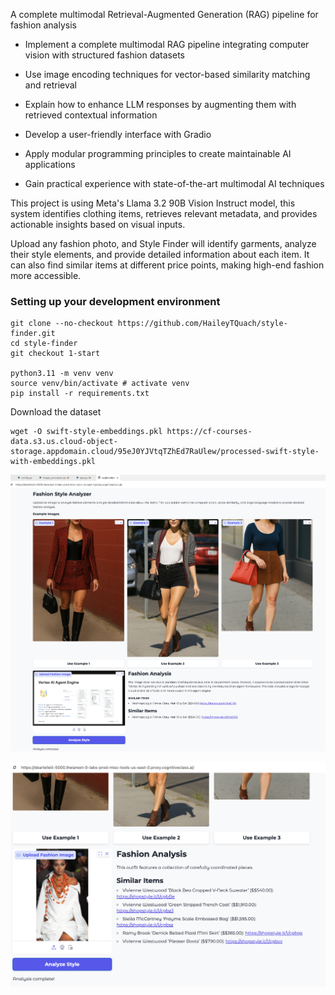 A complete multimodal Retrieval-Augmented Generation (RAG) pipeline for fashion analysis

- Implement a complete multimodal RAG pipeline integrating computer vision with structured fashion datasets

- Use image encoding techniques for vector-based similarity matching and retrieval

- Explain how to enhance LLM responses by augmenting them with retrieved contextual information

- Develop a user-friendly interface with Gradio

- Apply modular programming principles to create maintainable AI applications

- Gain practical experience with state-of-the-art multimodal AI techniques



This project is using Meta's Llama 3.2 90B Vision Instruct model, this system identifies clothing items, retrieves relevant metadata, and provides actionable insights based on visual inputs.

Upload any fashion photo, and Style Finder will identify garments, analyze their style elements, and provide detailed information about each item. It can also find similar items at different price points, making high-end fashion more accessible.


### Setting up your development environment
```
git clone --no-checkout https://github.com/HaileyTQuach/style-finder.git
cd style-finder
git checkout 1-start

python3.11 -m venv venv
source venv/bin/activate # activate venv
pip install -r requirements.txt
```

Download the dataset
```
wget -O swift-style-embeddings.pkl https://cf-courses-data.s3.us.cloud-object-storage.appdomain.cloud/95eJ0YJVtqTZhEd7RaUlew/processed-swift-style-with-embeddings.pkl
```

![example result1](ims/res1.png)

![example result2](ims/res2.png)